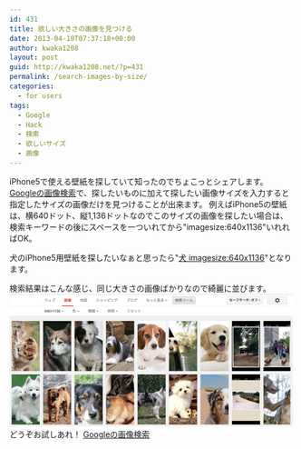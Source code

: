 ```yaml
---
id: 431
title: 欲しい大きさの画像を見つける
date: 2013-04-10T07:37:18+00:00
author: kwaka1208
layout: post
guid: http://kwaka1208.net/?p=431
permalink: /search-images-by-size/
categories:
  - for users
tags:
  - Google
  - Hack
  - 検索
  - 欲しいサイズ
  - 画像
---
```

iPhone5で使える壁紙を探していて知ったのでちょこっとシェアします。
[Googleの画像検索](https://images.google.com/)で、探したいものに加えて探したい画像サイズを入力すると指定したサイズの画像だけを見つけることが出来ます。
例えばiPhone5の壁紙は、横640ドット、縦1,136ドットなのでこのサイズの画像を探したい場合は、検索キーワードの後にスペースを一ついれてから"imagesize:640x1136"いれればOK。

犬のiPhone5用壁紙を探したいなぁと思ったら"[犬 imagesize:640x1136](http://images.google.co.jp/search?hl=ja&amp;site=&amp;tbm=isch&amp;source=hp&amp;biw=1123&amp;bih=595&amp;oq=%E7%8A%AC+imagesize:640x1136&amp;gs_l=img.12...14290.14290.0.15275.1.1.0.0.0.0.360.360.3-1.1.0...0.0...1ac.1.8.img.1uJzqvQzLYk&amp;q=%E7%8A%AC&amp;tbs=isz:ex,iszw:640,iszh:1136)"となります。

検索結果はこんな感じ、同じ大きさの画像ばかりなので綺麗に並びます。
<img src="/assets/images/2013/04/dogs.png" alt="dogs" width="500" height="234" class="alignnone size-full wp-image-432" />
どうぞお試しあれ！
[Googleの画像検索](https://images.google.com/)